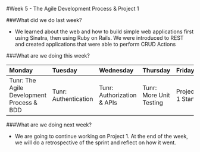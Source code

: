 #Week 5 - The Agile Development Process & Project 1

###What did we do last week?
- We learned about the web and how to build simple web applications first using Sinatra, then using Ruby on Rails. We were introduced to REST and created applications that were able to perform CRUD Actions

###What are we doing this week?

|Monday         | Tuesday         |Wednesday        |Thursday         |  Friday
|:-----         |:-----           |:-----           |:-----           |:----- 
 Tunr: The Agile Development Process & BDD| Tunr: Authentication | Tunr: Authorization & APIs | Tunr: More Unit Testing | Project 1 Start

###What are we doing next week?
- We are going to continue working on Project 1. At the end of the week, we will do a retrospective of the sprint and reflect on how it went.